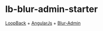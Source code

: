 # lb-blur-admin-starter

[LoopBack](http://loopback.io) + [AngularJs](https://angularjs.org) + [Blur-Admin](http://akveo.github.io/blur-admin/)
